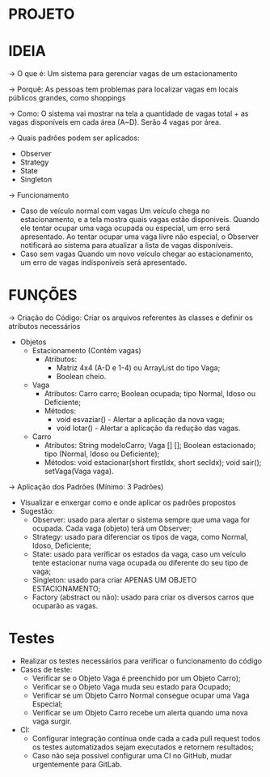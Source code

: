 # PROJETO

# IDEIA

→ O que é: Um sistema para gerenciar vagas de um estacionamento

→ Porquê: As pessoas tem problemas para localizar vagas em locais públicos grandes, como shoppings

→ Como: O sistema vai mostrar na tela a quantidade de vagas total + as vagas disponíveis em cada área (A~D). Serão 4 vagas por área.

→ Quais padrões podem ser aplicados:
- Observer
- Strategy
- State
- Singleton

→ Funcionamento
- Caso de veículo normal com vagas
Um veículo chega no estacionamento, e a tela mostra quais vagas estão disponiveis. Quando ele tentar ocupar uma vaga ocupada ou especial, um erro será apresentado. Ao tentar ocupar uma vaga livre não especial, o Observer notificará ao sistema para atualizar a lista de vagas disponíveis.
- Caso sem vagas
Quando um novo veículo chegar ao estacionamento, um erro de vagas indisponíveis será apresentado.

# FUNÇÕES
→ Criação do Código: Criar os arquivos referentes às classes e definir os atributos necessários
- Objetos
  - Estacionamento (Contém vagas)
    - Atributos: 
      - Matriz 4x4 (A-D e 1-4) ou ArrayList do tipo Vaga;
      - Boolean cheio.
  - Vaga
    - Atributos: Carro carro; Boolean ocupada; tipo Normal, Idoso ou Deficiente;
    - Métodos:
      - void esvaziar() - Alertar a aplicação da nova vaga;
      - void lotar() - Alertar a aplicação da redução das vagas.
  - Carro
    - Atributos: String modeloCarro; Vaga [] []; Boolean estacionado; tipo (Normal, Idoso ou Deficiente);
    - Métodos: void estacionar(short firstIdx, short secIdx); void sair(); setVaga(Vaga vaga).

→ Aplicação dos Padrões (Mínimo: 3 Padrões)
- Visualizar e enxergar como e onde aplicar os padrões propostos
- Sugestão: 
  - Observer: usado para alertar o sistema sempre que uma vaga for ocupada. Cada vaga (objeto) terá um Observer;
  - Strategy: usado para diferenciar os tipos de vaga, como Normal, Idoso, Deficiente;
  - State: usado para verificar os estados da vaga, caso um veículo tente estacionar numa vaga ocupada ou diferente do seu tipo de vaga;
  - Singleton: usado para criar APENAS UM OBJETO ESTACIONAMENTO;
  - Factory (abstract ou não): usado para criar os diversos carros que ocuparão as vagas.
  
# Testes
- Realizar os testes necessários para verificar o funcionamento do código
- Casos de teste:
  - Verificar se o Objeto Vaga é preenchido por um Objeto Carro);
  - Verificar se o Objeto Vaga muda seu estado para Ocupado;
  - Verificar se um Objeto Carro Normal consegue ocupar uma Vaga Especial;
  - Verificar se um Objeto Carro recebe um alerta quando uma nova vaga surgir.
- CI:
  - Configurar integração contínua onde cada a cada pull request todos os testes automatizados sejam executados e retornem resultados;
  - Caso não seja possivel configurar uma CI no GitHub, mudar urgentemente para GitLab.
